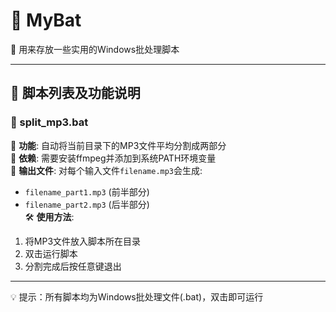 # 🦇 MyBat 
📁 用来存放一些实用的Windows批处理脚本

---

## 📜 脚本列表及功能说明

### 🎯 split_mp3.bat
🎵 **功能**: 自动将当前目录下的MP3文件平均分割成两部分  
🔧 **依赖**: 需要安装ffmpeg并添加到系统PATH环境变量  
📂 **输出文件**: 对每个输入文件`filename.mp3`会生成:  
  - `filename_part1.mp3` (前半部分)  
  - `filename_part2.mp3` (后半部分)  
🛠️ **使用方法**:  
  1. 将MP3文件放入脚本所在目录  
  2. 双击运行脚本  
  3. 分割完成后按任意键退出  

---

💡 提示：所有脚本均为Windows批处理文件(.bat)，双击即可运行

